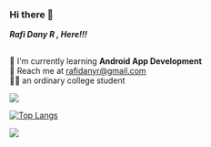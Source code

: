 ### Hi there 👋

***Rafi Dany R , Here!!!***



##
:seedling: I'm currently learning **Android App Development** \
:email: Reach me at rafidanyr@gmail.com \
:student: an ordinary college student

![](https://komarev.com/ghpvc/?username=RadRasyad&color=blue)

[![Top Langs](https://github-readme-stats.vercel.app/api/top-langs/?username=RadRasyad&layout=compact)](https://github.com/RadRasyad)

[![](https://img.shields.io/badge/LinkedIn-blue?logo=linkedin&logoColor=white&style=for-the-badge)](https://www.linkedin.com/in/rafi-dany-rasyad/)
